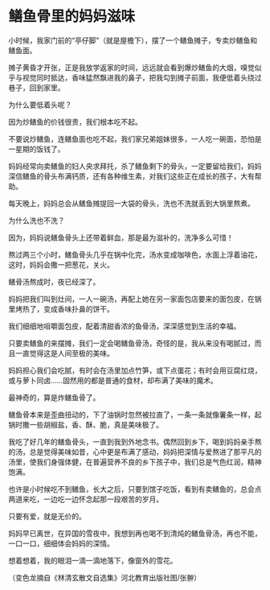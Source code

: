 # 鳝鱼骨里的妈妈滋味

小时候，我家门前的“亭仔脚”（就是屋檐下），摆了一个鳝鱼摊子，专卖炒鳝鱼和鳝鱼面。 

摊子黄昏才开张，正是我放学返家的时间，远远就会看到爆炒鳝鱼的大烟，嗅觉似乎与视觉同时抵达，香味猛然飘进我的鼻子，把我勾到摊子前面，我便低着头绕过巷子，回到家里。 

为什么要低着头呢？ 

因为炒鳝鱼的价钱很贵，我们根本吃不起。 

不要说炒鳝鱼，连鳝鱼面也吃不起，我们家兄弟姐妹很多，一人吃一碗面，恐怕是一星期的饭钱了。 

妈妈经常向卖鳝鱼的妇人央求拜托，杀了鳝鱼剩下的骨头，一定要留给我们，妈妈深信鳝鱼的骨头布满钙质，还有各种维生素，对我们这些正在成长的孩子，大有帮助。 

每天晚上，妈妈总会从鳝鱼摊提回一大袋的骨头，洗也不洗就丢到大锅里熬煮。 

为什么洗也不洗？ 

因为，妈妈说鳝鱼骨头上还带着鲜血，那是最为滋补的，洗净多么可惜！ 

熬过两三个小时，鳝鱼骨头几乎在锅中化完，汤水变成咖啡色，水面上浮着油花，这时，妈妈会撒一把葱花，关火。 

鳝骨汤熬成时，夜已经深了。 

妈妈把我们叫到灶间，一人一碗汤，再配上她在另一家面包店要来的面包皮，在锅里烤热了，变成香味扑鼻的饼干。 

我们细细地咀嚼面包皮，配着清甜香浓的鱼骨汤，深深感觉到生活的幸福。 

只要卖鳝鱼的来摆摊，我们一定会喝鳝鱼骨汤，奇怪的是，我从来没有喝腻过，而且一直觉得这是人间至极的美味。 

妈妈担心我们会吃腻，有时会在汤里加点竹笋，或下点蛋花；有时会用豆腐红烧，或与萝卜同卤……固然用的都是普通的食材，却布满了美味的魔术。 

最神奇的，算是炸鳝鱼骨了。 

鳝鱼骨本来是歪曲扭动的，下了油锅时忽然被拉直了，一条一条就像薯条一样，起锅时撒一些胡椒盐，香、酥、脆，真是美味极了。 

我吃了好几年的鳝鱼骨头，一直到我到外地念书。偶然回到乡下，喝到妈妈亲手熬的汤，总是觉得美味如昔，心中更是布满了感动，妈妈把深情与爱熬进了那平凡的汤里，使我们身强体健，在普遍营养不良的乡下孩子中，我们总是气色红润，精神饱满。 

也许是小时候吃不到鳝鱼，长大之后，只要到馆子吃饭，看到有卖鳝鱼的，总会点两道来吃，一边吃一边怀念起那一段艰苦的岁月。 

只要有爱，就是无价的。 

妈妈早已离世，在异国的雪夜中，我想到再也喝不到清炖的鳝鱼骨汤，再也不能，一口一口，细细体会妈妈的深情。 

想着想着，我的眼泪一滴一滴地落下，像窗外的雪花。 

（变色龙摘自《林清玄散文自选集》河北教育出版社图/张翀）